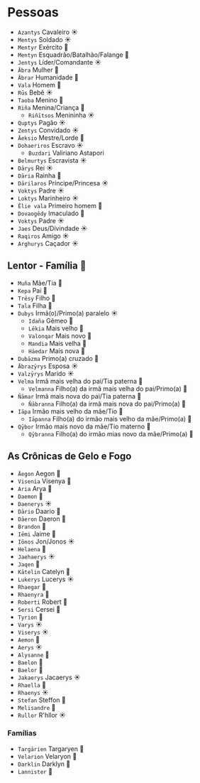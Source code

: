 # Pessoas

-   `Azantys` Cavaleiro ☀️
-   `Mentys` Soldado ☀️
-   `Mentyr` Exército 🌊
-   `Mentyn` Esquadrão/Batalhão/Falange 🌱
-   `Jentys` Líder/Comandante ☀️
-   `Ābra` Mulher 🌙
-   `Ābrar` Humanidade 🌙
-   `Vala` Homem 🌙
-   `Rūs` Bebê ☀️
-   `Taoba` Menino 🌙
-   `Riña` Menina/Criança 🌙
    -   `Riñītsos` Menininha ☀️
-   `Quptys` Pagão ☀️
-   `Zentys` Convidado ☀️
-   `Āeksio` Mestre/Lorde 🌙
-   `Dohaeriros` Escravo ☀️
    -   `Buzdari` Valiriano Astapori
-   `Belmurtys` Escravista ☀️
-   `Dārys` Rei ☀️
-   `Dāria` Rainha 🌙
-   `Dārilaros` Príncipe/Princesa ☀️
-   `Voktys` Padre ☀️
-   `Loktys` Marinheiro ☀️
-   `Ēlie vala` Primeiro homem 🌙
-   `Dovaogēdy` Imaculado 🌙
-   `Voktys` Padre ☀️
-   `Jaes` Deus/Divindade ☀️
-   `Raqiros` Amigo ☀️
-   `Arghurys` Caçador ☀️

## Lentor - Família 🌊

-   `Muña` Mãe/Tia 🌙
-   `Kepa` Pai 🌙
-   `Trēsy` Filho 🌙
-   `Tala` Filha 🌙
-   `Dubys` Irmã(o)/Primo(a) paralelo ☀️
    -   `Idaña` Gêmeo 🌙
    -   `Lēkia` Mais velho 🌙
    -   `Valonqar` Mais novo 🌊
    -   `Mandia` Mais velha 🌙
    -   `Hāedar` Mais nova 🌊
-   `Dubāzma` Primo(a) cruzado 🌙
-   `Ābrazȳrys` Esposa ☀️
-   `Valzȳrys` Marido ☀️
-   `Velma` Irmã mais velha do pai/Tia paterna 🌙
    -   `Velmanna` Filho(a) da irmã mais velha do pai/Primo(a) 🌙
-   `Ñāmar` Irmã mais nova do pai/Tia paterna 🌊
    -   `Ñābranna` Filho(a) da irmã mais nova do pai/Primo(a) 🌙
-   `Iāpa` Irmão mais velho da mãe/Tio 🌙
    -   `Iāpanna` Filho(a) do irmão mais velho da mãe/Primo(a) 🌙
-   `Qȳbor` Irmão mais novo da mãe/Tio materno 🌊
    -   `Qȳbranna` Filho(a) do irmão mias novo da mãe/Primo(a) 🌙

## As Crônicas de Gelo e Fogo

-   `Āegon` Aegon 🌱
-   `Visenia` Visenya 🌙
-   `Aria` Arya 🌙
-   `Daemon` 🌱
-   `Daenerys` ☀️
-   `Dārio` Daario 🌙
-   `Dāeron` Daeron 🌱
-   `Brandon` 🌱
-   `Iēmi` Jaime 🌙
-   `Iōnos` Jon/Jonos ☀️
-   `Helaena` 🌙
-   `Jaehaerys` ☀️
-   `Jaqen` 🌙
-   `Kātelin` Catelyn 🌙
-   `Lukerys` Lucerys ☀️
-   `Rhaegar` 🌱
-   `Rhaenyra` 🌙
-   `Roberti` Robert 🌙
-   `Sersi` Cersei 🌙
-   `Tyrion` 🌱
-   `Varys` ☀️
-   `Viserys` ☀️
-   `Aemon` 🌱
-   `Aerys` ☀️
-   `Alysanne` 🌙
-   `Baelon` 🌱
-   `Baelor` 🌊
-   `Jakaerys` Jacaerys ☀️
-   `Rhaella` 🌙
-   `Rhaenys` ☀️
-   `Stefan` Steffon 🌙
-   `Melisandre` 🌙
-   `Rullor` R'hllor ☀️

### Famílias

-   `Targārien` Targaryen 🌱
-   `Velarion` Velaryon 🌱
-   `Darklin` Darklyn 🌙
-   `Lannister` 🌙
